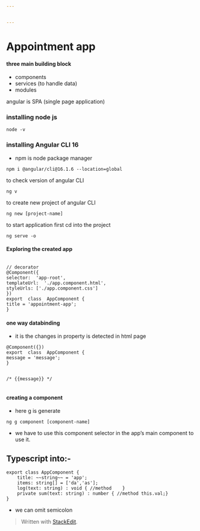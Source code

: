 ```yaml
---


---
```


<h1 id="appointment-app">Appointment app</h1>
<h4 id="three-main-building-block">three main building block</h4>
<ul>
<li>components</li>
<li>services (to handle data)</li>
<li>modules</li>
</ul>
<p>angular is SPA (single page application)</p>
<h3 id="installing-node-js">installing node js</h3>
<pre class=" language-bash"><code class="prism  language-bash">node -v
</code></pre>
<h3 id="installing-angular-cli-16">installing Angular CLI 16</h3>
<ul>
<li>npm is node package manager</li>
</ul>
<pre class=" language-bash"><code class="prism  language-bash"><span class="token function">npm</span> i @angular/cli@16.1.6 --location<span class="token operator">=</span>global
</code></pre>
<p>to check version of angular CLI</p>
<pre class=" language-bash"><code class="prism  language-bash">ng <span class="token function">v</span>
</code></pre>
<p>to create new project of angular CLI</p>
<pre class=" language-bash"><code class="prism  language-bash">ng new <span class="token punctuation">[</span>project-name<span class="token punctuation">]</span>
</code></pre>
<p>to start application first cd into the project</p>
<pre class=" language-bash"><code class="prism  language-bash">ng serve -o
</code></pre>
<h4 id="exploring-the-created-app">Exploring the created app</h4>
<pre class=" language-ts"><code class="prism  language-ts">  
<span class="token comment">// decorator </span>
@<span class="token function">Component</span><span class="token punctuation">(</span><span class="token punctuation">{</span>
selector<span class="token punctuation">:</span>  <span class="token string">'app-root'</span><span class="token punctuation">,</span>
templateUrl<span class="token punctuation">:</span>  <span class="token string">'./app.component.html'</span><span class="token punctuation">,</span>
styleUrls<span class="token punctuation">:</span> <span class="token punctuation">[</span><span class="token string">'./app.component.css'</span><span class="token punctuation">]</span>
<span class="token punctuation">}</span><span class="token punctuation">)</span>
<span class="token keyword">export</span>  <span class="token keyword">class</span>  <span class="token class-name">AppComponent</span> <span class="token punctuation">{</span>
title <span class="token operator">=</span> <span class="token string">'appointment-app'</span><span class="token punctuation">;</span>
<span class="token punctuation">}</span>
</code></pre>
<h4 id="one-way-databinding">one way databinding</h4>
<ul>
<li>it is the changes in property is detected in html page</li>
</ul>
<pre class=" language-ts"><code class="prism  language-ts">@<span class="token function">Component</span><span class="token punctuation">(</span><span class="token punctuation">{</span><span class="token punctuation">}</span><span class="token punctuation">)</span>
<span class="token keyword">export</span>  <span class="token keyword">class</span>  <span class="token class-name">AppComponent</span> <span class="token punctuation">{</span>
message <span class="token operator">=</span> <span class="token string">'message'</span><span class="token punctuation">;</span>
<span class="token punctuation">}</span>

<span class="token comment">/*
{{message}}
*/</span>
</code></pre>
<h4 id="creating-a-component">creating a component</h4>
<ul>
<li>here g is generate</li>
</ul>
<pre class=" language-bash"><code class="prism  language-bash">ng g component <span class="token punctuation">[</span>component-name<span class="token punctuation">]</span>
</code></pre>
<ul>
<li>we have to use this component selector in the app’s main component to use it.</li>
</ul>
<h2 id="typescript-into-">Typescript into:-</h2>
<pre class=" language-ts"><code class="prism  language-ts"><span class="token keyword">export</span> <span class="token keyword">class</span> <span class="token class-name">AppComponent</span> <span class="token punctuation">{</span>
	title<span class="token punctuation">:</span> <span class="token operator">~</span><span class="token operator">~</span><span class="token keyword">string</span><span class="token operator">~</span><span class="token operator">~</span> <span class="token operator">=</span> <span class="token string">'app'</span><span class="token punctuation">;</span>
	items<span class="token punctuation">:</span> <span class="token keyword">string</span><span class="token punctuation">[</span><span class="token punctuation">]</span> <span class="token operator">=</span> <span class="token punctuation">[</span><span class="token string">'da'</span><span class="token punctuation">,</span><span class="token string">'as'</span><span class="token punctuation">]</span><span class="token punctuation">;</span>
	<span class="token function">log</span><span class="token punctuation">(</span>text<span class="token punctuation">:</span> <span class="token keyword">string</span><span class="token punctuation">)</span> <span class="token punctuation">:</span> <span class="token keyword">void</span> <span class="token punctuation">{</span> <span class="token comment">//method	}</span>
	<span class="token keyword">private</span> <span class="token function">sum</span><span class="token punctuation">(</span>text<span class="token punctuation">:</span> <span class="token keyword">string</span><span class="token punctuation">)</span> <span class="token punctuation">:</span> <span class="token keyword">number</span> <span class="token punctuation">{</span> <span class="token comment">//method this.val;}</span>
<span class="token punctuation">}</span>
</code></pre>
<ul>
<li>we can omit semicolon</li>
</ul>
<blockquote>
<p>Written with <a href="https://stackedit.io/">StackEdit</a>.</p>
</blockquote>

